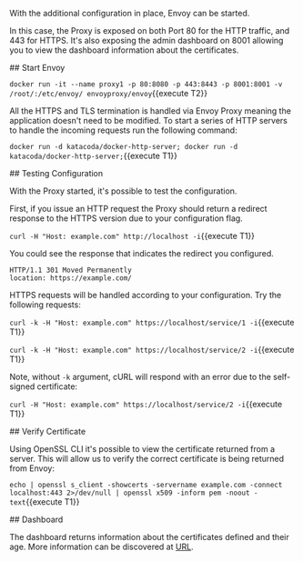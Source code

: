 With the additional configuration in place, Envoy can be started.

In this case, the Proxy is exposed on both Port 80 for the HTTP traffic, and 443 for HTTPS. It's also exposing the admin dashboard on 8001 allowing you to view the dashboard information about the certificates.

## Start Envoy

`docker run -it --name proxy1 -p 80:8080 -p 443:8443 -p 8001:8001 -v /root/:/etc/envoy/ envoyproxy/envoy`{{execute T2}}

All the HTTPS and TLS termination is handled via Envoy Proxy meaning the application doesn't need to be modified. To start a series of HTTP servers to handle the incoming requests run the following command:

`docker run -d katacoda/docker-http-server; docker run -d katacoda/docker-http-server;`{{execute T1}}

## Testing Configuration

With the Proxy started, it's possible to test the configuration.

First, if you issue an HTTP request the Proxy should return a redirect response to the HTTPS version due to your configuration flag.

`curl -H "Host: example.com" http://localhost -i`{{execute T1}}

You could see the response that indicates the redirect you configured.
```
HTTP/1.1 301 Moved Permanently
location: https://example.com/
```

HTTPS requests will be handled according to your configuration. Try the following requests:

`curl -k -H "Host: example.com" https://localhost/service/1 -i`{{execute T1}}

`curl -k -H "Host: example.com" https://localhost/service/2 -i`{{execute T1}}

Note, without `-k` argument, cURL will respond with an error due to the self-signed certificate:

`curl -H "Host: example.com" https://localhost/service/2 -i`{{execute T1}}

## Verify Certificate

Using OpenSSL CLI it's possible to view the certificate returned from a server. This will allow us to verify the correct certificate is being returned from Envoy:

`echo | openssl s_client -showcerts -servername example.com -connect localhost:443 2>/dev/null | openssl x509 -inform pem -noout -text`{{execute T1}}


## Dashboard

The dashboard returns information about the certificates defined and their age. More information can be discovered at [URL]({{TRAFFIC_HOST1_8001}}/certs).